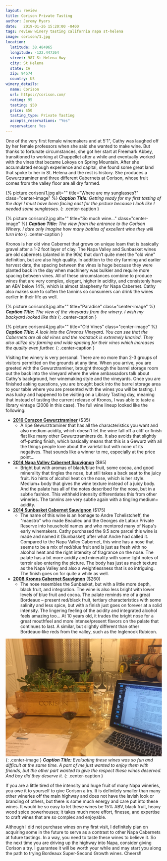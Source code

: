 ```yaml
---
layout: review
title: Corison Private Tasting
author: Jeremy Myers
date:   2019-01-26 15:20:00 -0400
tags: review winery tasting california napa st-helena
image: corison/1.jpg
location:
  latitude: 38.484965
  longitude: -122.447364
  street: 987 St Helena Hwy
  city: St Helena
  state: CA
  zip: 94574
  country: US
winery_details:
  name: Corison
  url: https://corison.com/
  rating: 95
  tasting: $50
  price: $50
  tasting_type: Private Tasting
  accepts_reservations: "Yes"
  reservation: Yes
---
```

One of the very first female winemakers and at 5'1", Cathy was laughed off by her female professors when she said she wanted to make wine.  But thanks to fortunate circumstances, she got her start at Freemark Abbey, transitioned to working at Chappellet after a while and eventually worked with the vines that became Lokoya on Spring Mountain.  After she accumulated enough experience and capital, she found some great land that spoke to her in St. Helena and the rest is history.  She produces a Gewurztraminer and three different Cabernets at Corison, whose fruit comes from the valley floor are all dry farmed.  

{% picture corison/1.jpg alt="" title="Where are my sunglasses?" class="center-image" %}
***Caption Title:*** *Getting ready for my first tasting of the day!  I must have been facing east for the picture because I look like I needed some sunglasses.*
{: .center-caption }

{% picture corison/2.jpg alt="" title="So much wine..." class="center-image" %}
***Caption Title:*** *The view from the entrance to the Corison Winery.  I dare only imagine how many bottles of excellent wine they will turn into*
{: .center-caption }

Kronos is her old vine Cabernet that grows on unique loam that is basically gravel after a 1-2 foot layer of clay.  The Napa Valley and Sunbasket wines are old cabernets (planted in the 90s) that don’t quite meet the "old vine" definition, but are also high quality.  In addition to the dry farming and earlier harvest date, the spacing between the vines is huge because they were planted back in the day when machinery was bulkier and require more spacing between vines.  All of these circumstances combine to produce wines that are very complex, elegant, higher in acidity, and consistenly have an ABV below 14%, which is almost blasphemy for Napa Cabernet.  Cathy also makes sure to soften the tannins so consumers can drink the wines earlier in their life as well.

{% picture corison/3.jpg alt="" title="Paradise" class="center-image" %}
***Caption Title:*** *The view of the vineyards from the winery.  I wish my backyard looked like this*
{: .center-caption }

{% picture corison/4.jpg alt="" title="Old Vines" class="center-image" %}
***Caption Title:*** *A look into the Chronos Vineyard.  You can see that the Cabernets are all old vines and the rootstock is extremely knarled.  They also utilize dry farming and wide spacing for their vines which increases the quality even further.*
{: .center-caption }

Visiting the winery is very personal.  There are no more than 2-3 groups of visitors permitted on the grounds at any time.  When you arrive, you are greeted with the Gewurztraminer, brought through the barrel storage room out the back into the vineyard where the wine ambassadors talk about Cathy's background, her winemaking style and the vineyards.  Once you are finished asking questions, you are brought back into the barrel storage area to your table where you are presented with the wines you will be tasting.  I was lucky and happened to be visiting on a Library Tasting day, meaning that instead of tasting the current release of Kronos, I was able to taste a library vintage (2008 in this case).  The full wine lineup looked like the following:

* [**2016 Corazon Gewurztraminer**](https://store.corison.com/store/index.cfm?fuseaction=productdetail&product_id=299) ($35)
  * A ripe Gewurztraminer that has all the characteristics you want and also medium acidity, which doesn't let the wine fall off a cliff or finish flat like many other Gewurztraminers do.  It also avoids that slightly off-putting finish, which basically means that this is a Gewurz with all the things people love about the varietal but with none of its negatives.  That sounds like a winner to me, especially at the price point...
* [**2014 Napa Valley Cabernet Sauvignon**](https://store.corison.com/store/index.cfm?fuseaction=productdetail&product_id=248) ($95)
  * Bright but with aromas of black/blue fruit, some cocoa, and good minerality that tingles the nose, but still takes a back seat to the juicy fruit.  No hints of alcohol heat on the nose, which is her style.  Medium+ body that gives the wine texture instead of a juicy body.  And the palate has all of the notes described for the nose, but in a subtle fashion.  This withheld intensity differentiates this from other wineries.  The tannins are very subtle again with a tingling medium+ acidity.  
* [**2014 Sunbasket Cabernet Sauvignon**](https://store.corison.com/store/index.cfm?fuseaction=productdetail&product_id=247) ($175)
  * The name of this wine is an homage to Andre Tchelistcheff, the "maestro" who made Beaulieu and the Georges de Latour Private Reserve into household names and who mentored many of Napa's early winemakers.  Cathy purchased the 9.5 acre parcel this wine is made and named it (Sunbasket) after what Andre had called it.  Compared to the Napa Valley Cabernet, this wine has a nose that seems to be a mix of red/blue fruit and is just as fresh with no alcohol heat and the right intensity of fragrance on the nose.  The palate has a bit more acidity and minerality with some light notes of terroir also entering the picture.  The body has just as much texture as the Napa Valley and also a weightlessness that is so intriguing.  The finish goes on for quite a while as well.  
* [**2008 Kronos Cabernet Sauvignon**](https://store.corison.com/store/index.cfm?fuseaction=productdetail&product_id=104) ($260)
  * The nose resembles the Sunbasket, but with a little more depth, black fruit, and integration.  The wine is also less bright with lower levels of blue fruit and cocoa.  The palate reminds me of a great Bordeaux – present red/black fruit, tertiary characteristics with some salinity and less spice, but with a finish just goes on forever at a solid intensity.  The lingering feeling of the acidity and integrated alcohol feels amazing too...  At 10 years old, it trades the bright nose for a great mouthfeel and more intense/present flavors on the palate that continues to last.  A similar, but slightly different than other Bordeaux-like reds from the valley, such as the Inglenook Rubicon.

![](/assets/corison/5.jpg "Tasting is hard"){: .center-image }
***Caption Title:*** *Evaluating these wines was so fun and difficult at the same time.  A part of me just wanted to enjoy them with friends, but the other part wanted to give the respect these wines deserved.  And boy did they deserve it.*
{: .center-caption }

If you are a little tired of the intensity and huge fruit of many Napa wineries, you owe it to yourself to give Corison a try.  It is definitely smaller than many other wineries off the main highway and does not have the lavish look or branding of others, but there is some much energy and care put into these wines.  It would be so easy to let these wines be 15% ABV, black fruit, heavy wood spice powerhouses; it takes much more effort, finesse, and expertise to craft wines that are so complex and enjoyable.  

Although I did not purchase wines on my first visit, I definitely plan on acquiring some in the future to serve as a contrast to other Napa Cabernets at future tastings.  In a way, you need to taste these wines to believe it.  So the next time you are driving up the highway into Napa, consider giving Corison a try.  I guarantee it will be worth your while and may start you along the path to trying Bordeaux Super-Second Growth wines.  Cheers!!
